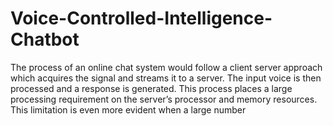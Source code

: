 ﻿# Voice-Controlled-Intelligence-Chatbot
The process of an online chat system would follow a client server approach which acquires the signal and streams it to a server. The input voice is then processed and a response is generated. This process places a large processing requirement on the server’s processor and memory resources. This limitation is even more evident when a large number
